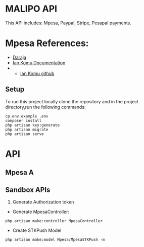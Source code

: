 # MALIPO API
This API includes: Mpesa, Paypal, Stripe, Pesapal payments.

# Mpesa References:
- [Daraja](https://developer.safaricom.co.ke)
- [Ian Komu Documentation](https://www.iankumu.com/blog/laravel-mpesa/)
- - [Ian Komu github](https://github.com/Iankumu/Payments)

## Setup
To run this project locally clone the repository and in the project directory,run the following commands:


```
cp.env.example .env
composer install
php artisan key:generate
php artisan migrate
php artisan serve
```

# API
## Mpesa A
## Sandbox APIs
1. Generate Authorization token
- Generate MpesaController:
```
php artisan make:controller MpesaController
```
- Create STKPush Model
```
php artisan make:model Mpesa/MpesaSTKPush -m
```